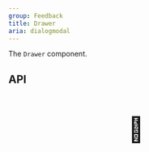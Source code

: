 ```yaml
---
group: Feedback
title: Drawer
aria: dialogmodal
---
```


The `Drawer` component.

## API

<div style="padding: 40px 0;font-size: 48px; text-align: center;">🚧</div>
